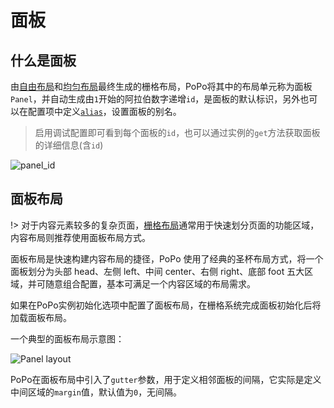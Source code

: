 # 面板

## 什么是面板

由[自由布局](/zh-cn/layout?id=%e8%87%aa%e7%94%b1%e5%b8%83%e5%b1%80)和[均匀布局](/zh-cn/layout?id=%e5%9d%87%e5%8c%80%e5%b8%83%e5%b1%80)最终生成的栅格布局，PoPo将其中的布局单元称为面板 `Panel`，并自动生成由`1`开始的阿拉伯数字递增`id`，是面板的默认标识，另外也可以在配置项中定义[`alias`](/zh-cn/option_layout?id=alias)，设置面板的别名。

> 启用调试配置即可看到每个面板的`id`，也可以通过实例的`get`方法获取面板的详细信息(含`id`)

![panel_id](_images/id.png)

## 面板布局

!> 对于内容元素较多的复杂页面，[栅格布局](/zh-cn/layout)通常用于快速划分页面的功能区域，内容布局则推荐使用面板布局方式。

面板布局是快速构建内容布局的捷径，PoPo 使用了经典的圣杯布局方式，将一个面板划分为头部 head、左侧 left、中间 center、右侧 right、底部 foot 五大区域，并可随意组合配置，基本可满足一个内容区域的布局需求。

如果在PoPo实例初始化选项中配置了面板布局，在栅格系统完成面板初始化后将加载面板布局。

一个典型的面板布局示意图：

![Panel layout](_images/panel_layout.png)

PoPo在面板布局中引入了`gutter`参数，用于定义相邻面板的间隔，它实际是定义中间区域的`margin`值，默认值为`0`，无间隔。